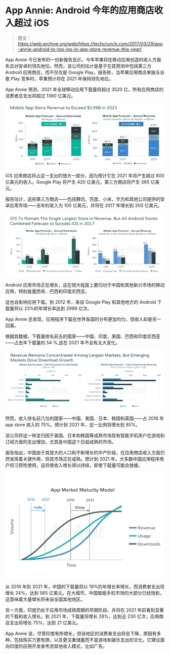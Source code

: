 # App Annie: Android 今年的应用商店收入超过 iOS 

> 原文：<https://web.archive.org/web/https://techcrunch.com/2017/03/29/app-annie-android-to-top-ios-in-app-store-revenue-this-year/>

App Annie 今日发布的一份新报告显示，今年苹果将在移动应用创造的收入方面失去对安卓的领先地位。然而，该公司的估计是基于在其预测中包括第三方 Android 应用商店，而不仅仅是 Google Play。报告称，当苹果应用商店单独与谷歌 Play 竞争时，苹果预计将在 2021 年保持领先地位。

App Annie 预测，2021 年全球移动应用下载量将超过 3520 亿，所有应用商店的消费者总支出将超过 1390 亿美元。

![](img/1fccfce1debfd29144d7e03be3a85b7a.png)

iOS 应用商店将占这一支出的很大一部分，因为预计它在 2021 年将产生超过 600 亿美元的收入。Google Play 将产生 420 亿美元，第三方商店将产生 360 亿美元。

报告估计，这些第三方商店——包括腾讯、百度、小米、华为和其他公司提供的安卓应用市场——去年的收入为 100 亿美元，并将在 2017 年增长到 200 亿美元。

![](img/9397547aed5d8d6d63678d828cd08ad7.png)

Android 应用市场正在增长，这在很大程度上要归功于中国和其他新兴市场的移动应用，特别是墨西哥、巴西和印度尼西亚。

这也会影响应用下载。到 2012 年，来自 Google Play 和其他地方的 Android 下载量将以 23%的年增长率达到 2999 亿次。

App Annie 还发现，应用程序下载在世界各国的分布更加均匀，但收入却是另一回事。

根据其数据，下载量排名前五的国家——中国、印度、美国、巴西和印度尼西亚——占去年下载量的 54 %,这在 2021 年不会有太大变化。

![](img/20701696c3bf5ae2ebeecfd856b4192c.png)

然而，收入排名前几位的国家——中国、美国、日本、韩国和英国——占 2016 年 app store 收入的 75%。预计到 2021 年，这一比例将增长到 85%。

该公司将这一转变归因于美国、日本和韩国等成熟市场现有智能手机用户在游戏和订阅方面的支出增加，尤其是中国这个日益成熟的市场。

报告指出，中国由于其庞大的人口和不断增长的中产阶级，在应用商店收入方面仍然发挥着关键作用，但其市场正在成熟。预计到 2021 年，大多数中国应用程序用户将习惯性使用，这将使收入增长得以持续，即使下载量可能会放缓。

![](img/c7fa6cca52e07142eac3ddef1aeaa8cc.png)

从 2016 年到 2021 年，中国的下载量将以 19%的年增长率增长，而消费者支出将增长 24%，达到 565 亿美元。在大城市，中国智能手机市场的大部分已经饱和，这意味着大量增长将来自全国其他地区。

另一方面，印度仍处于应用市场成熟周期的早期阶段，并将在 2021 年前看到显著的下载和收入增长。到 2021 年，下载量将增长 28%，达到近 230 亿次，应用商店支出将增长 75%，达到 21 亿美元。

App Annie 说，尽管印度有所增长，但该地区的消费者支出将会下降，原因有多种，包括购买力更有限，以及更注重储蓄而不是游戏和娱乐支出的文化。它建议面向印度的应用开发者考虑其他收入模式，比如广告。
